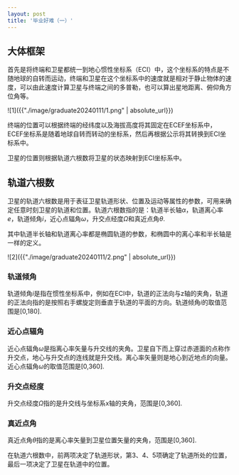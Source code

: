 ```yaml
---
layout: post
title: '毕业好难（一）'
---
```

## 大体框架
首先是将终端和卫星都统一到地心惯性坐标系（ECI）中，这个坐标系的特点是不随地球的自转而运动，终端和卫星在这个坐标系中的速度就是相对于静止物体的速度，可以由此速度计算卫星与终端之间的多普勒，也可以算出星地距离、俯仰角方位角等。

![1]({{"./image/graduate20240111/1.png" | absolute_url}})

终端的位置可以根据终端的经纬度以及海拔高度将其固定在ECEF坐标系中，ECEF坐标系是随着地球自转而转动的坐标系，然后再根据公示将其转换到ECI坐标系中。

卫星的位置则根据轨道六根数将卫星的状态映射到ECI坐标系中。

## 轨道六根数
卫星的轨道六根数是用于表征卫星轨道形状、位置及运动等属性的参数，可用来确定任意时刻卫星的轨道和位置。轨道六根数指的是：轨道半长轴$\alpha$，轨道离心率$e$，轨道倾角$i$，近心点辐角$\omega$，升交点经度$\Omega$和真近点角$\theta$.

其中轨道半长轴和轨道离心率都是椭圆轨道的参数，和椭圆中的离心率和半长轴是一样的定义。

![2]({{"./image/graduate20240111/2.png" | absolute_url}})

### 轨道倾角
轨道倾角$i$是指在惯性坐标系中，例如在ECI中，轨道的正法向与z轴的夹角，轨道的正法向指的是按照右手螺旋定则垂直于轨道的平面的方向。轨道倾角$i$的取值范围是[0,180].

### 近心点辐角
近心点辐角$\omega$是指离心率矢量与升交线的夹角。卫星自下而上穿过赤道面的点称作升交点，地心与升交点的连线就是升交线。离心率矢量则是地心到近地点的向量。近心点辐角$\omega$的取值范围是[0,360].

### 升交点经度
升交点经度$\Omega$指的是升交线与坐标系x轴的夹角，范围是[0,360].

### 真近点角
真近点角$\theta$指的是离心率矢量到卫星位置矢量的夹角，范围是[0,360].

在轨道六根数中，前两项决定了轨道形状，第3、4、5项确定了轨道所处的位置，最后一项决定了卫星在轨道中的位置。